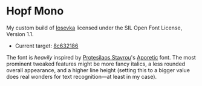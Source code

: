 # Hopf Mono

My custom build of [Iosevka](https://github.com/be5invis/Iosevka)
licensed under the SIL Open Font License, Version 1.1.

- Current target: [8c632186](https://github.com/be5invis/Iosevka/commit/8c6321868a6cf325db6fbb33492a0ec0e869c8bb)

The font is *heavily* inspired by
[Protesilaos Stavrou](https://protesilaos.com/)'s [Aporetic](https://github.com/protesilaos/aporetic) font.
The most prominent tweaked features might be
more fancy italics,
a less rounded overall appearance,
and a higher line height
(setting this to a bigger value does real wonders for text recognition—at least in my case).
